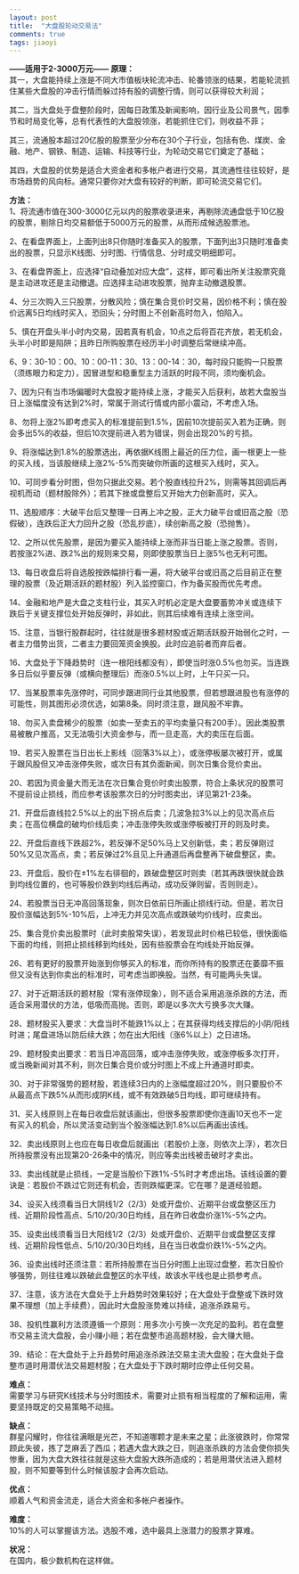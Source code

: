 ```yaml
---
layout: post
title:  "大盘股轮动交易法"
comments: true
tags: jiaoyi
---
```

**——适用于2-3000万元——**
**原理：**  
其一，大盘能持续上涨是不同大市值板块轮流冲击、轮番领涨的结果，若能轮流抓住某些大盘股的冲击行情而躲过持有股的调整行情，则可以获得较大利润；

其二，当大盘处于盘整阶段时，因每日政策及新闻影响，因行业及公司景气，因季节和时局变化等，总有代表性的大盘股领涨，若能抓住它们，则收益不菲；

其三，流通股本超过20亿股的股票至少分布在30个子行业，包括有色、煤炭、金融、地产、钢铁、制造、运输、科技等行业，为轮动交易它们奠定了基础；

其四，大盘股的优势是适合大资金者和多帐户者进行交易，其流通性往往较好，是市场趋势的风向标。通常只要你对大盘有较好的判断，即可轮流交易它们。


**方法：**  
1、将流通市值在300-3000亿元以内的股票收录进来，再剔除流通盘低于10亿股的股票，剔除日均交易额低于5000万元的股票，从而形成候选股票池。

2、在看盘界面上，上面列出8只你随时准备买入的股票，下面列出3只随时准备卖出的股票，只显示K线图、分时图、行情信息、分时成交明细即可。

3、在看盘界面上，应选择“自动叠加对应大盘”，这样，即可看出所关注股票究竟是主动进攻还是主动撤退。应选择主动进攻股票，抛弃主动撤退股票。

4、分三次购入三只股票，分散风险；慎在集合竞价时交易，因价格不利；慎在股价远离5日均线时买入，恐回头；分时图上不创新高时勿入，怕陷入。

5、慎在开盘头半小时内交易，因若真有机会，10点之后将百花齐放，若无机会，头半小时即是陷阱；且昨日所购股票在经历半小时调整后常继续冲高。

6、9：30-10：00、10：00-11：30、13：00-14：30，每时段只能购一只股票（须练眼力和定力），因冒进型和稳重型主力活跃的时段不同，须均衡机会。

7、因为只有当市场偏暖时大盘股才能持续上涨，才能买入后获利，故若大盘股当日上涨幅度没有达到2%时，常属于测试行情或内部小震动，不考虑入场。

8、勿将上涨2%即考虑买入的标准提前到1.5%，因前10次提前买入若为正确，则会多出5%的收益，但后10次提前进入若为错误，则会出现20%的亏损。

9、将涨幅达到1.8%的股票选出，再依据K线图上最近的压力位，画一根更上一些的买入线，当该股继续上涨2%-5%而突破你所画的这根买入线时，买入。

10、可同步看分时图，但勿只据此交易。若个股直线拉升2%，则需等其回调后再视机而动（题材股除外）；若其下挫或盘整后又开始大力创新高时，买入。

11、选股顺序：大破平台后又整理一日再上冲之股，正大力破平台或旧高之股（恐假破），连跌后正大力回升之股（恐乱抄底），续创新高之股（恐抛售）。

12、之所以优先股票，是因为要买入能持续上涨而非当日能上涨之股票。否则，若按涨2%进、跌2%出的规则来交易，则即使股票当日上涨5%也无利可图。

13、每日收盘后将自选股按跌幅排行看一遍，将大破平台或旧高之后目前正在整理的股票（及近期活跃的题材股）列入监控窗口，作为备买股而优先考虑。

14、金融和地产是大盘之支柱行业，其买入时机必定是大盘要蓄势冲关或连续下跌后于关键支撑位处开始反弹时，非如此，则其后续难有连续上涨空间。

15、注意，当银行股群起时，往往就是很多题材股或近期活跃股开始弱化之时，一者主力借势出货，二者主力要回笼资金换股。此时应追前者而弃后者。

16、大盘处于下降趋势时（连一根阳线都没有），即使当时涨0.5%也勿买。当连跌多日后似乎要反弹（或横向整理后）而涨0.5%以上时，上午只买一只。

17、当某股票率先涨停时，可同步跟进同行业其他股票，但若想跟进股也有涨停的可能性，则其图形必须优选，如第8条。同时须注意，跟风股不牢靠。

18、勿买入卖盘稀少的股票（如卖一至卖五的平均卖量只有200手）。因此类股票易被散户推高，又无法吸引大资金参与，而一旦走高，大的卖压在后面。

19、若买入股票在当日出长上影线（回落3%以上），或涨停板屡次被打开，或属于跟风股但又冲击涨停失败，或次日有其负面新闻，则次日集合竞价卖出。

20、若因为资金量大而无法在次日集合竞价时卖出股票，符合上条状况的股票可不提前设止损线，而应参考该股票次日的分时图卖出，详见第21-23条。

21、开盘后直线拉2.5%以上的出下拐点后卖；几波急拉3%以上的见次高点后卖；在高位横盘的破均价线后卖；冲击涨停失败或涨停板被打开的则及时卖。

22、开盘后直线下跌超2%，若反弹不足50%马上又创新低，卖；若反弹刚过50%又见次高点，卖；若反弹过2%且见上升通道后再盘整再下破盘整区，卖。

23、开盘后，股价在±1%左右徘徊的，跌破盘整区时则卖（若其再跌很快就会跌到均线位置的，也可等股价跌到均线后再动，成功反弹则留，否则则走）。

24、若股票当日无冲高回落现象，则次日依前日所画止损线行动。但是，若次日股价涨幅达到5%-10%后，上冲无力并见次高点或跌破均价线时，应卖出。

25、集合竞价卖出股票时（此时卖股常失误），若发现此时价格已较低，很快面临下面的均线，则把止损线移到均线处，因有些股票会在均线处开始反弹。

26、若有更好的股票开始涨到你够买入的标准，而你所持有的股票还在萎靡不振但又没有达到你卖出的标准时，可考虑当即换股。当然，有可能两头失误。

27、对于近期活跃的题材股（常有涨停现象），则不适合采用追涨杀跌的方法，而适合采用潜伏的方法，低吸而高抛。否则，即是以多次大亏换多次大赚。

28、题材股买入要求：大盘当时不能跌1%以上；在其获得均线支撑后的小阴/阳线时进；尾盘进场以防后续大跌；勿在出大阳线（涨6%以上）之日进场。

29、题材股卖出要求：若当日冲高回落，或冲击涨停失败，或涨停板多次打开，或当晚新闻对其不利，则次日集合竞价或分时图上不成上升通道时即卖。

30、对于非常强势的题材股，若连续3日内的上涨幅度超过20%，则只要股价不从最高点下跌5%从而形成阴K线，或不有效跌破5日均线，即可继续持有。

31、买入线原则上在每日收盘后就该画出，但很多股票即使你连画10天也不一定有买入的机会，所以灵活变动到当个股涨幅达到1.8%以后再画出该线。

32、卖出线原则上也应在每日收盘后就画出（若股价上涨，则依次上浮），若次日所持股票没有出现第20-26条中的情况，则应等卖出线被击破时才卖出。

33、卖出线就是止损线，一定是当股价下跌1%-5%时才考虑出场。该线设置的要诀是：若股价不跌过它则还有机会，否则跌幅更深。它在哪？是道经验题。

34、设买入线须看当日大阴线1/2（2/3）处或开盘价、近期平台或盘整区压力线、近期阶段性高点、5/10/20/30日均线，且在昨日收盘价涨1%-5%之内。

35、设卖出线须看当日大阳线1/2（2/3）处或开盘价、近期平台或盘整区支撑线、近期阶段性低点、5/10/20/30日均线，且在当日收盘价跌1%-5%之内。

36、设卖出线时还须注意：若所持股票在当日分时图上出现过盘整，若次日股价够强势，则往往难以跌破此盘整区的水平线，故该水平线也是止损参考点。

37、注意，该方法在大盘处于上升趋势时效果较好；在大盘处于盘整或下跌时效果不理想（加上手续费），因此时大盘股涨势难以持续，追涨杀跌易亏。

38、投机性赢利方法须遵循一个原则：用多次小亏换一次充足的盈利。若在盘整市交易主流大盘股，会小赚小赔；若在盘整市追高题材股，会大赚大赔。

39、结论：在大盘处于上升趋势时用追涨杀跌法交易主流大盘股；在大盘处于盘整市道时用潜伏法交易题材股；在大盘处于下跌时期时应停止任何交易。


**难点：**  
需要学习与研究K线技术与分时图技术，需要对止损有相当程度的了解和运用，需要坚持既定的交易策略不动摇。


**缺点：**  
群星闪耀时，你往往满眼是光芒，不知道哪颗才是未来之星；此涨彼跌时，你常常顾此失彼，拣了芝麻丢了西瓜；若遇大盘大跌之日，则追涨杀跌的方法会使你损失惨重，因为大盘大跌往往就是这些大盘股大跌所造成的；若是用潜伏法进入题材股，则不知要等到什么时候该股才会再次启动。

**优点：**  
顺着人气和资金流走，适合大资金和多帐户者操作。

**难度：**  
10%的人可以掌握该方法。选股不难，选中最具上涨潜力的股票才算难。

**状况：**  
在国内，极少数机构在这样做。

